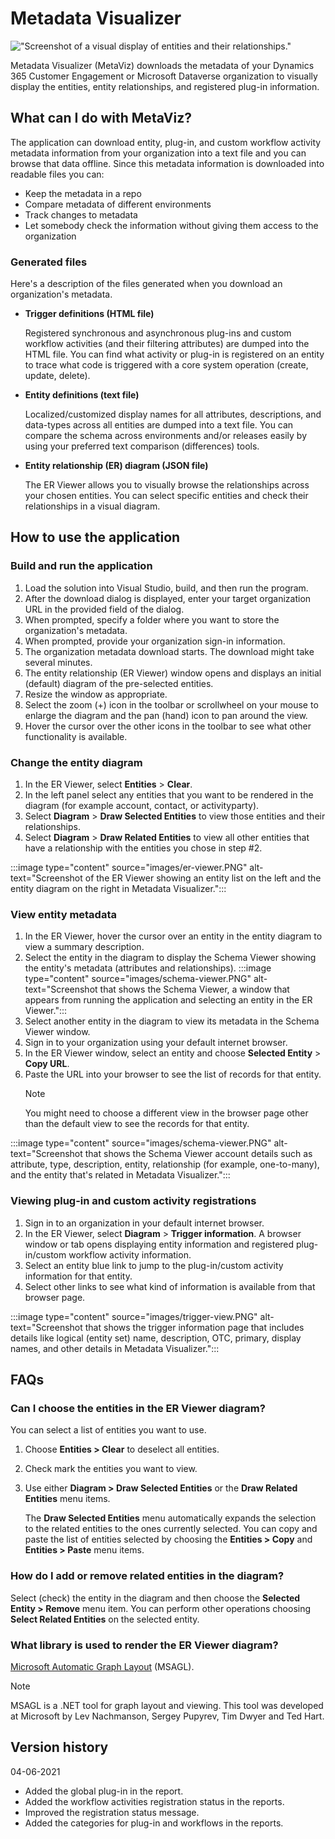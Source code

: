 # Metadata Visualizer

!["Screenshot of a visual display of entities and their relationships."](images/intro-graphic.PNG)

Metadata Visualizer (MetaViz) downloads the metadata of your Dynamics 365 Customer Engagement or Microsoft Dataverse organization to visually display the entities, entity relationships, and registered plug-in information.

## What can I do with MetaViz?

The application can download entity, plug-in, and custom workflow activity metadata information from your organization into a text file and you can browse that data offline. Since this metadata information is downloaded into readable files you can:

- Keep the metadata in a repo
- Compare metadata of different environments
- Track changes to metadata
- Let somebody check the information without giving them access to the organization

### Generated files

Here's a description of the files generated when you download an organization's metadata.

- **Trigger definitions (HTML file)**

  Registered synchronous and asynchronous plug-ins and custom workflow activities (and their filtering attributes) are dumped into the HTML file. You can find what activity or plug-in is registered on an entity to trace what code is triggered with a core system operation (create, update, delete).

- **Entity definitions (text file)**

  Localized/customized display names for all attributes, descriptions, and data-types across all entities are dumped into a text file. You can compare the schema across environments and/or releases easily by using your preferred text comparison (differences) tools.

- **Entity relationship (ER) diagram (JSON file)**

  The ER Viewer allows you to visually browse the relationships across your chosen entities. You can select specific entities and check their relationships in a visual diagram.

## How to use the application

### Build and run the application

1. Load the solution into Visual Studio, build, and then run the program.
2. After the download dialog is displayed, enter your target organization URL in the provided field of the dialog.
3. When prompted, specify a folder where you want to store the organization's metadata.
4. When prompted, provide your organization sign-in information.
5. The organization metadata download starts. The download might take several minutes.
6. The entity relationship (ER Viewer) window opens and displays an initial (default) diagram of the pre-selected entities.
7. Resize the window as appropriate.
8. Select the zoom (+) icon in the toolbar or scrollwheel on your mouse to enlarge the diagram and the pan (hand) icon to pan around the view.
9. Hover the cursor over the other icons in the toolbar to see what other functionality is available.

### Change the entity diagram

1. In the ER Viewer, select **Entities** > **Clear**.
1. In the left panel select any entities that you want to be rendered in the diagram (for example account, contact, or activityparty).
1. Select **Diagram** > **Draw Selected Entities** to view those entities and their relationships.
1. Select **Diagram** > **Draw Related Entities** to view all other entities that have a relationship with the entities you chose in step #2.

:::image type="content" source="images/er-viewer.PNG" alt-text="Screenshot of the ER Viewer showing an entity list on the left and the entity diagram on the right in Metadata Visualizer.":::

### View entity metadata

1. In the ER Viewer, hover the cursor over an entity in the entity diagram to view a summary description.
1. Select the entity in the diagram to display the Schema Viewer showing the entity's metadata (attributes and relationships).
   :::image type="content" source="images/schema-viewer.PNG" alt-text="Screenshot that shows the Schema Viewer, a window that appears from running the application and selecting an entity in the ER Viewer.":::
1. Select another entity in the diagram to view its metadata in the Schema Viewer window.
1. Sign in to your organization using your default internet browser.
1. In the ER Viewer window, select an entity and choose **Selected Entity** > **Copy URL**.
1. Paste the URL into your browser to see the list of records for that entity.
   > [!NOTE]
   > You might need to choose a different view in the browser page other than the default view to see the records for that entity.

:::image type="content" source="images/schema-viewer.PNG" alt-text="Screenshot that shows the Schema Viewer account details such as attribute, type, description, entity, relationship (for example, one-to-many), and the entity that's related in Metadata Visualizer.":::

### Viewing plug-in and custom activity registrations

1. Sign in to an organization in your default internet browser.
1. In the ER Viewer, select **Diagram** > **Trigger information**. A browser window or tab opens displaying entity information and registered plug-in/custom workflow activity information.
1. Select an entity blue link to jump to the plug-in/custom activity information for that entity.
1. Select other links to see what kind of information is available from that browser page.

:::image type="content" source="images/trigger-view.PNG" alt-text="Screenshot that shows the trigger information page that includes details like logical (entity set) name, description, OTC, primary, display names, and other details in Metadata Visualizer.":::

## FAQs

### Can I choose the entities in the ER Viewer diagram?

You can select a list of entities you want to use.

1. Choose **Entities > Clear** to deselect all entities.
1. Check mark the entities you want to view.
1. Use either **Diagram > Draw Selected Entities** or the **Draw Related Entities** menu items.

   The **Draw Selected Entities** menu automatically expands the selection to the related entities to the ones currently selected. You can copy and paste the list of entities selected by choosing the **Entities > Copy** and **Entities > Paste** menu items.

### How do I add or remove related entities in the diagram?

Select (check) the entity in the diagram and then choose the **Selected Entity > Remove** menu item. You can perform other operations choosing **Select Related Entities** on the selected entity.

### What library is used to render the ER Viewer diagram?

[Microsoft Automatic Graph Layout](https://www.microsoft.com/research/project/microsoft-automatic-graph-layout/) (MSAGL).

> [!NOTE]
> MSAGL is a .NET tool for graph layout and viewing. This tool was developed at Microsoft by Lev Nachmanson, Sergey Pupyrev, Tim Dwyer and Ted Hart.

## Version history

04-06-2021

- Added the global plug-in in the report.
- Added the workflow activities registration status in the reports.
- Improved the registration status message.
- Added the categories for plug-in and workflows in the reports.
